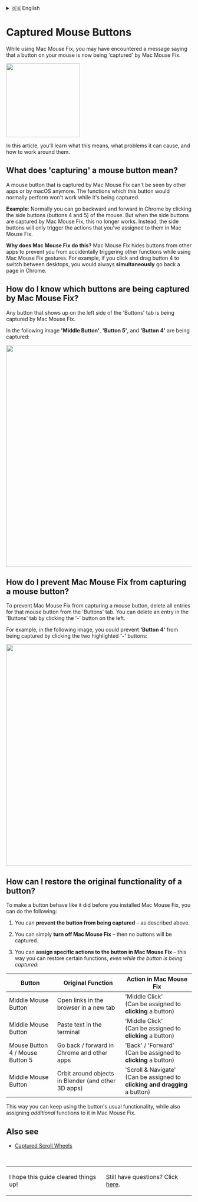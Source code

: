 <!--
THIS FILE IS AUTOMATICALLY GENERATED - EDITS WILL BE OVERRIDDEN
-->
<details>
<summary>󠁧󠁿🇬🇧 English</summary>

  **🇬🇧 English**\
  [🇩🇪 Deutsch](../../Markdown/LocalizedDocuments/de/Support/Guides/CapturedButtonsMMF3.md)\
  [🌎 Help translate!](https://redirect.macmousefix.com/?locale=en&target=mmf-localization-contribution)
</details>




<!--

Planning for updated MMF 3 Captured Buttons Guide: [Aug 2025]

- There are two aspects to the Guide:
    - Practical user problems caused by capturing
        - Helping people solve these are the core purpose of this Guide
        - List of practical problems I can think of
            - Terminal pasting, Browser-link-opening 
                - (Due to Middle Click capturing)
            - Blender orbiting 
                - (Due to Middle Drag capturing)
            - Browser back-and-forward 
                - (Due to Side-Button Capturing) 
                - (I don't remember actually hearing issue reports about this.)
            - Video-game remapping of side-buttons 
                - (Due to Side-Button Capturing) 
                - (Which videogames do that?)
            - Using MOS, Logi Options, or another smooth scrolling app for scrolling, and using MMF only for buttons
                - (Due to scrollwheel capturing) 
                - (Not sure if you need to fully uncapture to make this work – Can't you just turn off smooth-scrolling in MMF? But it would still be nice for users to know how to get MMF CPU usage during scrolling to 0% if they don't need it.)
    - Instilling fundamental mental model of how capturing works
        - If people understand this, they can then understand how to solve their specific practical problems. Maybe even ones we're not aware of.
        - This may make up the majority of the content, but it's **in service** of people being able to solve the practical problems.

Content:
    - Core explanation of 'capturing' 
        - should probably be shared for scrollwheel and buttons
        - ... But that might make it more abstract and harder to understand? 
    - Practical UI-based guides 'How do I know what is captured' and 'how to uncapture' 
        - should probably be specific to scrollwheel / buttons and should probably use screenshots so it's very easy-to-follow
    - Reference to practical problems (See above)
        - People with those practical problems should be naturally guided to this article and it should be clear that they need to read this to sole the problem.
            - Leading with the abstract explanations of what 'capturing' means might not make this obvious?
                - Maybe list the practical issues explicitly in a scannable way.
            - Think about the 'user journey' for people with those practical problems!
        - Also write about how people can solve those practical issues caused by capturing *without* uncapturing (e.g. Middle Click action, Scroll & Navigate for Orbiting, etc.)
            - I guess you could think of uncapturing as a bit of a nuclear/last resort option (?) (but useful to understand)
        - Probably pull in the Blender Orbiting section from Readme > Questions
            - Are there other sections we should pull in?
-->


<!-- 
    Philosophical: The current draft explains the reasoning and addresses the problem cases I'm aware of in great detail. The old version just tried to instill fundamental understanding of capturing and let users figure out their usecases (and mentions some problem-cases briefly at the end to say "here's how to solve this without uncapturing")

    Update: [Sep 2025] It seems we since went back to something closer to the old structure.

        New Philosophical thoughts: I think I program too much. I was too in my head with this. This isn't about making some technically perfect thing, it's just about helping people solve problems with the app.
-->

<!-- 

-->

<!--

# Captured Buttons

When you install Mac Mouse Fix, you'll notice that the **buttons on your mouse perform new functions**.

However, you may also notice that, some of the old **functions that those buttons used to perform no longer work**.

This may disrupt your workflow, if you previously used the buttons to:

- Click and Drag the middle button to **Orbit around objects in 3d modeling apps like Blender.**
- Click the middle button to **paste text in the Terminal**
- Click the middle button to **open links in a new tab in Safari and other browsers**
    - Click the middle button to **close tabs in Safari and other browsers**. 
        (Is this worth mentioning separately?)
- Click the side buttons (mouse button 4 and 5) to **go back and forward in Chrome, VSCode, and other apps.**
- Remapped the mouse buttons to **Custom assigned functions in video games or pro apps** (like ...? VSCode?).

The buttons will no longer perform their usual actions because the buttons have been **captured** by Mac Mouse Fix – that means Mac Mouse Fix takes **complete control** of those buttons and **other apps no longer get notified** when you press those buttons. (/ "can no longer see" those buttons.) 

Mac Mouse Fix needs to hide the button from other apps so that you can perform gestures and actions in Mac Mouse Fix without accidentally triggering functions on those other apps at the same time.

## What can I do to restore the functionality of a button before it was captured by MMF?

To get back the functionality that you were used to before installing Mac Mouse Fix, there are 3 approaches.

1. Leave the Button captured, but assign functionality inside MMF that restores the original functionality that you were used to.
2. Uncapture the button – if you delete **all the bindings** in MMF for a button, then that button will no longer be captured and will behave exactly as if Mac Mouse Fix was disabled
3. Disable Mac Mouse Fix entirely (Switch off `General > Enable Mac Mouse Fix`) – then MMF will not interfere with the functioning of your mouse at all.

### 1. Restoring old functionality – without uncapturing


 - Assign Click and Drag to 'Scroll & Navigate'. It will simulate trackpad-swiping with 2 fingers which lets you orbit in Blender among other things. However if your computer getting slow this might become less responsive (Working on that.)
    Solves usecases: 
        - **Orbit around objects in 3d modeling apps like Blender.**
        - **go back and forward in Chrome, VSCode, and other apps.**
- Assign Clicking to 'Middle Click' action in MMF.
    Solves usecases: 
        - **paste text in the Terminal**
        - **open links in a new tab in Safari and other browsers** 
            - and **close tabs in Safari and other browsers**
        - **Custom assigned functions in video games or pro apps**
            - Caveats: Only 'click' actions will work, not 'Click and Drag' actions – because MMF sends the mouseup and mousedown event at once. (Necessary to avoid interference with other MMF gestures assigned to the same button)
- Assign clicking to 'Back' and 'Forward' actions in MMF
    Solves usecases:
        - **go back and forward in Chrome, VSCode, and other apps.**
        - **Custom assigned functions in video games or pro apps**
            - Why this works? The 'Back' and 'Forward' actions will actually simulate MB 4/5 clicks in video games and pro apps (since MMF 3.0.6), so you can then remap MB 4/5 in those games/apps and it'll work.
            - Caveats: Only 'click' actions will work, not 'Click and Drag' actions – because MMF sends the mouseup and mousedown event at once. (Necessary to avoid interference with other MMF gestures assigned to the same button)

### 2. Restoring old functionality – by uncapturing

(Maybe insert the explanations of the fundamental capturing concepts from the old guide.)

-->

# Captured Mouse Buttons

While using Mac Mouse Fix, you may have encountered a message saying that a button on your mouse is now being 'captured' by Mac Mouse Fix.

<img height=200 src="../..//Markdown/Media/Autogenerated/en/CapturedButtons0.jpg">

In this article, you'll learn what this means, what problems it can cause, and how to work around them.

## What does 'capturing' a mouse button mean?

A mouse button that is captured by Mac Mouse Fix can't be seen by other apps or by macOS anymore.
The functions which this button would normally perform won't work while it's being captured.

**Example**: Normally you can go backward and forward in Chrome by clicking the side buttons (buttons 4 and 5) of the mouse.
But when the side buttons are captured by Mac Mouse Fix, this no longer works. Instead, the side buttons will only trigger the actions that you've assigned to them in Mac Mouse Fix.

**Why does Mac Mouse Fix do this?** Mac Mouse Fix hides buttons from other apps to prevent you from accidentally triggering other functions while using Mac Mouse Fix gestures.
For example, if you click and drag button 4 to switch between desktops, you would always **simultaneously** go back a page in Chrome.

## How do I know which buttons are being captured by Mac Mouse Fix?

Any button that shows up on the left side of the 'Buttons' tab is being captured by Mac Mouse Fix.

In the following image **'Middle Button'**, **'Button 5'**, and **'Button 4'** are being captured: <br>

<img width=600 src="../..//Markdown/Media/Autogenerated/en/CapturedButtons1.jpg">

## How do I prevent Mac Mouse Fix from capturing a mouse button?

To prevent Mac Mouse Fix from capturing a mouse button, delete all entries for that mouse button from the 'Buttons' tab.
You can delete an entry in the 'Buttons' tab by clicking the '-' button on the left.

For example, in the following image, you could prevent **'Button 4'** from being captured by clicking the two highlighted **'-'** buttons:

<img width=600 src="../..//Markdown/Media/Autogenerated/en/CapturedButtons2.jpg">

## How can I restore the original functionality of a button?

To make a button behave like it did before you installed Mac Mouse Fix, you can do the following:

1. You can **prevent the button from being captured** – as described above.

2. You can simply **turn off Mac Mouse Fix** – then no buttons will be captured.

3. You can **assign specific actions to the button in Mac Mouse Fix** – this way you can restore certain functions, *even while the button is being captured*:

| Button | Original Function | Action in Mac Mouse Fix |
|----------|-----------------------------------|-------------------------|
| Middle Mouse Button | Open links in the browser in a new tab | 'Middle Click'<br>(Can be assigned to **clicking** a button) |
| Middle Mouse Button | Paste text in the terminal | 'Middle Click'<br>(Can be assigned to **clicking** a button) |
| Mouse Button 4 / Mouse Button 5 | Go back / forward in Chrome and other apps | 'Back' / 'Forward'<br>(Can be assigned to **clicking** a button) |
| Middle Mouse Button | Orbit around objects in Blender (and other 3D apps) | 'Scroll & Navigate'<br>(Can be assigned to **clicking and dragging** a button) |


This way you can keep using the button's usual functionality, while also assigning *additional* functions to it in Mac Mouse Fix.

## Also see

- [Captured Scroll Wheels](<../../Support/Guides/CapturedScrollWheels.md>)


<br>

<table align="center">
<td>

I hope this guide cleared things up!</td>
<td>

Still have questions? Click [here](https://redirect.macmousefix.com/?locale=en&target=mmf-support-still-have-questions).</td>
</table>


<!-- 
Should we add explanations / context for the table above?
- [ ] Maybe add screenshot of how to select the actions in MMF? (as in the MMF2 Guide.)
- [ ] Maybe explain how **'Zurück'** / **'Vorwärts'** simulate MB 4/5 clicks in third-party apps
- [ ] Maybe explain how **'Scrollen & Navigieren'** simulates 2-finger Trackpad swipes
-->


<!-- Hint: You can also assign the 'Middle Click' action to other any other trigger like 'Button 4 Hold' etc. Learn more about triggers in this guide -->